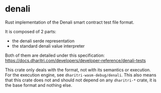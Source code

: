 # denali

Rust implementation of the Denali smart contract test file format.

It is composed of 2 parts:
- the denali serde representation
- the standard denali value interpreter

Both of them are detailed under this specification: https://docs.dharitri.com/developers/developer-reference/denali-tests

This crate only deals with the format, not with its semantics or execution. For the execution engine, see `dharitri-wasm-debug/denali`. This also means that this crate does not and should not depend on any `dharitri-*` crate, it is the base format and nothing else.
